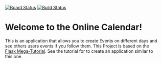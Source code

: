 [![Board Status](https://dev.azure.com/LolerHero/38820b3e-736c-4bbb-a203-83d60ea174db/23eb6c43-66a3-42a4-8c98-7deab3f60af7/_apis/work/boardbadge/65633d53-8b7b-4277-ad42-c2584be9168d)](https://dev.azure.com/LolerHero/38820b3e-736c-4bbb-a203-83d60ea174db/_boards/board/t/23eb6c43-66a3-42a4-8c98-7deab3f60af7/Microsoft.RequirementCategory/)
[![Build Status](https://dev.azure.com/LolerHero/Online_Calendar/_apis/build/status/LolerHero.Online_Calendar?branchName=master)](https://dev.azure.com/LolerHero/Online_Calendar/_build/latest?definitionId=3&branchName=master)

# Welcome to the Online Calendar!

This is an application that allows you to create Events on different days and see others users events if you follow them.
This Project is based on the [Flask Mega-Tutorial](https://blog.miguelgrinberg.com/post/the-flask-mega-tutorial-part-i-hello-world). See the tutorial for to create an application similar to this one.
